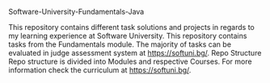 Software-University-Fundamentals-Java

This repository contains different task solutions and projects in regards to my learning experience at Software University. This repository contains tasks from the Fundamentals module. The majority of tasks can be evaluated in judge assessment system at https://softuni.bg/. Repo Structure Repo structure is divided into Modules and respective Courses. For more information check the curriculum at https://softuni.bg/.
